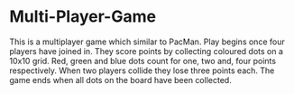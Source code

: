 # Multi-Player-Game
This is a multiplayer game which similar to PacMan. 
Play begins once four players have joined in. 
They score points by collecting coloured dots on a 10x10 grid.
Red, green and blue dots count for one, two and, four points respectively.
When two players collide they lose three points each. 
The game ends when all dots on the board have been collected.
